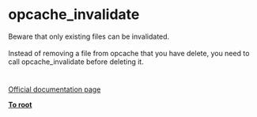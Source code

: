 # opcache_invalidate



Beware that only existing files can be invalidated.<br><br>Instead of removing a file from opcache that you have delete, you need to call opcache_invalidate before deleting it.  

#

[Official documentation page](https://www.php.net/manual/en/function.opcache-invalidate.php)

**[To root](/README.md)**